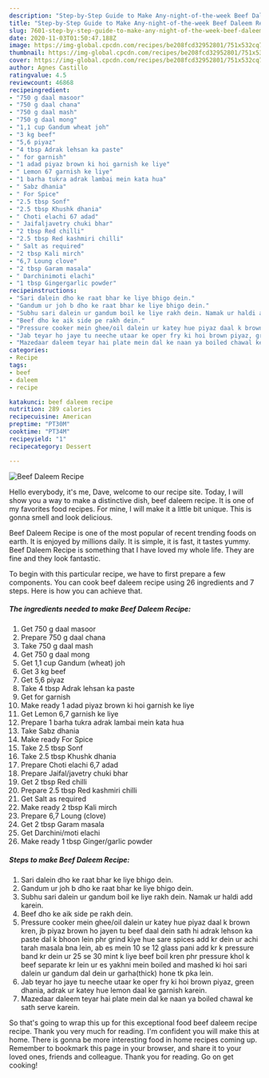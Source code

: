 ```yaml
---
description: "Step-by-Step Guide to Make Any-night-of-the-week Beef Daleem Recipe"
title: "Step-by-Step Guide to Make Any-night-of-the-week Beef Daleem Recipe"
slug: 7601-step-by-step-guide-to-make-any-night-of-the-week-beef-daleem-recipe
date: 2020-11-03T01:50:47.188Z
image: https://img-global.cpcdn.com/recipes/be208fcd32952801/751x532cq70/beef-daleem-recipe-recipe-main-photo.jpg
thumbnail: https://img-global.cpcdn.com/recipes/be208fcd32952801/751x532cq70/beef-daleem-recipe-recipe-main-photo.jpg
cover: https://img-global.cpcdn.com/recipes/be208fcd32952801/751x532cq70/beef-daleem-recipe-recipe-main-photo.jpg
author: Agnes Castillo
ratingvalue: 4.5
reviewcount: 46868
recipeingredient:
- "750 g daal masoor"
- "750 g daal chana"
- "750 g daal mash"
- "750 g daal mong"
- "1,1 cup Gandum wheat joh"
- "3 kg beef"
- "5,6 piyaz"
- "4 tbsp Adrak lehsan ka paste"
- " for garnish"
- "1 adad piyaz brown ki hoi garnish ke liye"
- " Lemon 67 garnish ke liye"
- "1 barha tukra adrak lambai mein kata hua"
- " Sabz dhania"
- " For Spice"
- "2.5 tbsp Sonf"
- "2.5 tbsp Khushk dhania"
- " Choti elachi 67 adad"
- " Jaifaljavetry chuki bhar"
- "2 tbsp Red chilli"
- "2.5 tbsp Red kashmiri chilli"
- " Salt as required"
- "2 tbsp Kali mirch"
- "6,7 Loung clove"
- "2 tbsp Garam masala"
- " Darchinimoti elachi"
- "1 tbsp Gingergarlic powder"
recipeinstructions:
- "Sari dalein dho ke raat bhar ke liye bhigo dein."
- "Gandum ur joh b dho ke raat bhar ke liye bhigo dein."
- "Subhu sari dalein ur gandum boil ke liye rakh dein. Namak ur haldi add karein."
- "Beef dho ke aik side pe rakh dein."
- "Pressure cooker mein ghee/oil dalein ur katey hue piyaz daal k brown kren, jb piyaz brown ho jayen tu beef daal dein sath hi adrak lehson ka paste dal k bhoon lein phr grind kiye hue sare spices add kr dein ur achi tarah masala bna lein, ab es mein 10 se 12 glass pani add kr k pressure band kr dein ur 25 se 30 mint k liye beef boil kren phr pressure khol k beef separate kr lein ur es yakhni mein boiled and mashed ki hoi sari dalein ur gandum dal dein ur garha(thick) hone tk pka lein."
- "Jab teyar ho jaye tu neeche utaar ke oper fry ki hoi brown piyaz, green dhania, adrak ur katey hue lemon daal ke garnish karein."
- "Mazedaar daleem teyar hai plate mein dal ke naan ya boiled chawal ke sath serve karein."
categories:
- Recipe
tags:
- beef
- daleem
- recipe

katakunci: beef daleem recipe 
nutrition: 289 calories
recipecuisine: American
preptime: "PT30M"
cooktime: "PT34M"
recipeyield: "1"
recipecategory: Dessert

---
```



![Beef Daleem Recipe](https://img-global.cpcdn.com/recipes/be208fcd32952801/751x532cq70/beef-daleem-recipe-recipe-main-photo.jpg)

Hello everybody, it's me, Dave, welcome to our recipe site. Today, I will show you a way to make a distinctive dish, beef daleem recipe. It is one of my favorites food recipes. For mine, I will make it a little bit unique. This is gonna smell and look delicious.



Beef Daleem Recipe is one of the most popular of recent trending foods on earth. It is enjoyed by millions daily. It is simple, it is fast, it tastes yummy. Beef Daleem Recipe is something that I have loved my whole life. They are fine and they look fantastic.


To begin with this particular recipe, we have to first prepare a few components. You can cook beef daleem recipe using 26 ingredients and 7 steps. Here is how you can achieve that.

<!--inarticleads1-->

##### The ingredients needed to make Beef Daleem Recipe:

1. Get 750 g daal masoor
1. Prepare 750 g daal chana
1. Take 750 g daal mash
1. Get 750 g daal mong
1. Get 1,1 cup Gandum (wheat) joh
1. Get 3 kg beef
1. Get 5,6 piyaz
1. Take 4 tbsp Adrak lehsan ka paste
1. Get  for garnish
1. Make ready 1 adad piyaz brown ki hoi garnish ke liye
1. Get  Lemon 6,7 garnish ke liye
1. Prepare 1 barha tukra adrak lambai mein kata hua
1. Take  Sabz dhania
1. Make ready  For Spice
1. Take 2.5 tbsp Sonf
1. Take 2.5 tbsp Khushk dhania
1. Prepare  Choti elachi 6,7 adad
1. Prepare  Jaifal/javetry chuki bhar
1. Get 2 tbsp Red chilli
1. Prepare 2.5 tbsp Red kashmiri chilli
1. Get  Salt as required
1. Make ready 2 tbsp Kali mirch
1. Prepare 6,7 Loung (clove)
1. Get 2 tbsp Garam masala
1. Get  Darchini/moti elachi
1. Make ready 1 tbsp Ginger/garlic powder




<!--inarticleads2-->

##### Steps to make Beef Daleem Recipe:

1. Sari dalein dho ke raat bhar ke liye bhigo dein.
1. Gandum ur joh b dho ke raat bhar ke liye bhigo dein.
1. Subhu sari dalein ur gandum boil ke liye rakh dein. Namak ur haldi add karein.
1. Beef dho ke aik side pe rakh dein.
1. Pressure cooker mein ghee/oil dalein ur katey hue piyaz daal k brown kren, jb piyaz brown ho jayen tu beef daal dein sath hi adrak lehson ka paste dal k bhoon lein phr grind kiye hue sare spices add kr dein ur achi tarah masala bna lein, ab es mein 10 se 12 glass pani add kr k pressure band kr dein ur 25 se 30 mint k liye beef boil kren phr pressure khol k beef separate kr lein ur es yakhni mein boiled and mashed ki hoi sari dalein ur gandum dal dein ur garha(thick) hone tk pka lein.
1. Jab teyar ho jaye tu neeche utaar ke oper fry ki hoi brown piyaz, green dhania, adrak ur katey hue lemon daal ke garnish karein.
1. Mazedaar daleem teyar hai plate mein dal ke naan ya boiled chawal ke sath serve karein.




So that's going to wrap this up for this exceptional food beef daleem recipe recipe. Thank you very much for reading. I'm confident you will make this at home. There is gonna be more interesting food in home recipes coming up. Remember to bookmark this page in your browser, and share it to your loved ones, friends and colleague. Thank you for reading. Go on get cooking!
